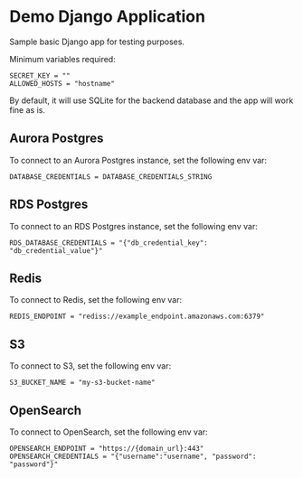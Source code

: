 # Demo Django Application

Sample basic Django app for testing purposes.

Minimum variables required:

```
SECRET_KEY = ""
ALLOWED_HOSTS = "hostname"
```

By default, it will use SQLite for the backend database and the app will work fine as is.

## Aurora Postgres

To connect to an Aurora Postgres instance, set the following env var:

```
DATABASE_CREDENTIALS = DATABASE_CREDENTIALS_STRING
```

## RDS Postgres

To connect to an RDS Postgres instance, set the following env var:

```
RDS_DATABASE_CREDENTIALS = "{"db_credential_key": "db_credential_value"}"
```

## Redis

To connect to Redis, set the following env var:

```
REDIS_ENDPOINT = "rediss://example_endpoint.amazonaws.com:6379"
```

## S3

To connect to S3, set the following env var:

```
S3_BUCKET_NAME = "my-s3-bucket-name"
```

## OpenSearch

To connect to OpenSearch, set the following env var:

```
OPENSEARCH_ENDPOINT = "https://{domain_url}:443"
OPENSEARCH_CREDENTIALS = "{"username":"username", "password": "password"}"
```

